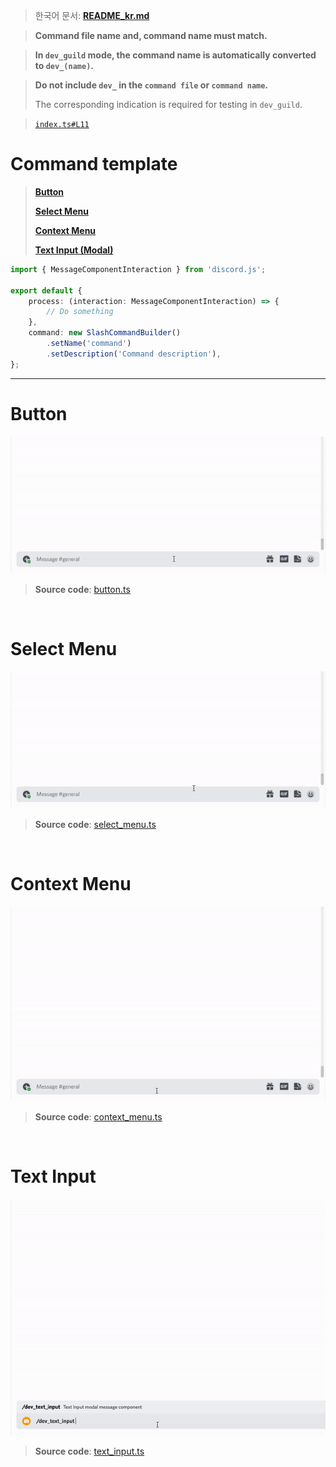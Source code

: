> 한국어 문서: [**README_kr.md**](README_kr.md)

> **Command file name and, command name must match.**

> **In `dev_guild` mode, the command name is automatically converted to `dev_(name)`.**

> **Do not include `dev_` in the `command file` or `command name`.**
>
> The corresponding indication is required for testing in `dev_guild`.

> [`index.ts#L11`](https://github.com/tsukiroku/discord-interaction-template/blob/main/index.ts#L11)

# Command template

> [**Button**](#button)
>
> [**Select Menu**](#select-menu)
>
> [**Context Menu**](#context-menu)
>
> [**Text Input (Modal)**](#text-input)

```ts
import { MessageComponentInteraction } from 'discord.js';

export default {
    process: (interaction: MessageComponentInteraction) => {
        // Do something
    },
    command: new SlashCommandBuilder()
        .setName('command')
        .setDescription('Command description'),
};
```

---

# Button

![](../resource/button.gif)

> **Source code**: [button.ts](./examples/button.ts)

<br>

# Select Menu

![](../resource/select_menu.gif)

> **Source code**: [select_menu.ts](./examples/select_menu.ts)

<br>

# Context Menu

![](../resource/context_menu.gif)

> **Source code**: [context_menu.ts](./examples/context_menu.ts)

<br>

# Text Input

![](../resource/text_input.gif)

> **Source code**: [text_input.ts](./examples/text_input.ts)
